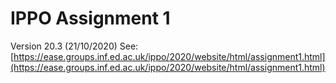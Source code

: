 # IPPO Assignment 1

Version 20.3 (21/10/2020)
See: [https://ease.groups.inf.ed.ac.uk/ippo/2020/website/html/assignment1.html](https://ease.groups.inf.ed.ac.uk/ippo/2020/website/html/assignment1.html)
